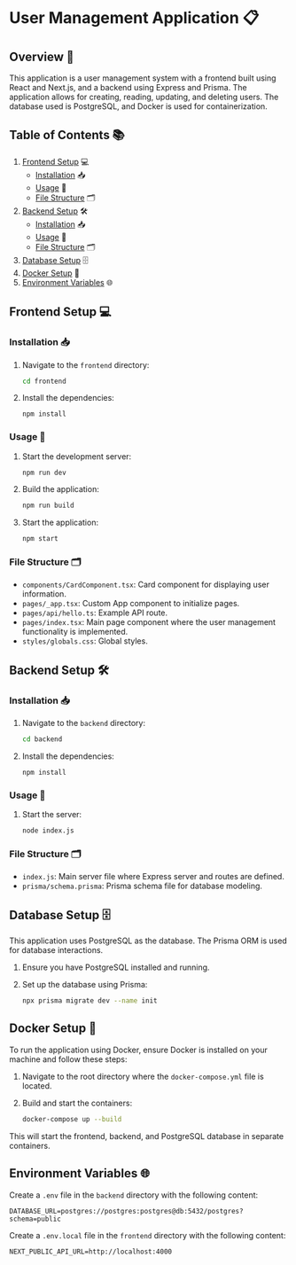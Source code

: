 
# User Management Application 📋

## Overview 📝

This application is a user management system with a frontend built using React and Next.js, and a backend using Express and Prisma. The application allows for creating, reading, updating, and deleting users. The database used is PostgreSQL, and Docker is used for containerization.

## Table of Contents 📚

1. [Frontend Setup](#frontend-setup) 💻
    - [Installation](#installation) 📥
    - [Usage](#usage) 🚀
    - [File Structure](#file-structure) 🗂️
2. [Backend Setup](#backend-setup) 🛠️
    - [Installation](#installation-1) 📥
    - [Usage](#usage-1) 🚀
    - [File Structure](#file-structure-1) 🗂️
3. [Database Setup](#database-setup) 🗄️
4. [Docker Setup](#docker-setup) 🐳
5. [Environment Variables](#environment-variables) 🌐

## Frontend Setup 💻

### Installation 📥

1. Navigate to the `frontend` directory:

    ```bash
    cd frontend
    ```

2. Install the dependencies:

    ```bash
    npm install
    ```

### Usage 🚀

1. Start the development server:

    ```bash
    npm run dev
    ```

2. Build the application:

    ```bash
    npm run build
    ```

3. Start the application:

    ```bash
    npm start
    ```

### File Structure 🗂️

- `components/CardComponent.tsx`: Card component for displaying user information.
- `pages/_app.tsx`: Custom App component to initialize pages.
- `pages/api/hello.ts`: Example API route.
- `pages/index.tsx`: Main page component where the user management functionality is implemented.
- `styles/globals.css`: Global styles.

## Backend Setup 🛠️

### Installation 📥

1. Navigate to the `backend` directory:

    ```bash
    cd backend
    ```

2. Install the dependencies:

    ```bash
    npm install
    ```

### Usage 🚀

1. Start the server:

    ```bash
    node index.js
    ```

### File Structure 🗂️

- `index.js`: Main server file where Express server and routes are defined.
- `prisma/schema.prisma`: Prisma schema file for database modeling.

## Database Setup 🗄️

This application uses PostgreSQL as the database. The Prisma ORM is used for database interactions.

1. Ensure you have PostgreSQL installed and running.
2. Set up the database using Prisma:

    ```bash
    npx prisma migrate dev --name init
    ```

## Docker Setup 🐳

To run the application using Docker, ensure Docker is installed on your machine and follow these steps:

1. Navigate to the root directory where the `docker-compose.yml` file is located.
2. Build and start the containers:

    ```bash
    docker-compose up --build
    ```

This will start the frontend, backend, and PostgreSQL database in separate containers.

## Environment Variables 🌐

Create a `.env` file in the `backend` directory with the following content:

```env
DATABASE_URL=postgres://postgres:postgres@db:5432/postgres?schema=public
```

Create a `.env.local` file in the `frontend` directory with the following content:

```env
NEXT_PUBLIC_API_URL=http://localhost:4000
```
